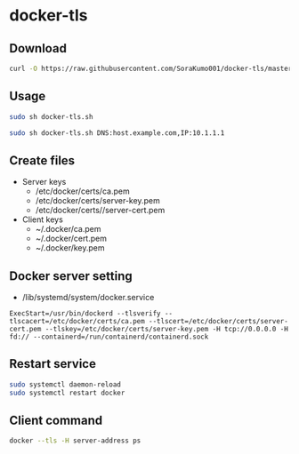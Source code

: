 # docker-tls

## Download

```.sh
curl -O https://raw.githubusercontent.com/SoraKumo001/docker-tls/master/docker-tls.sh
```

## Usage

```.sh
sudo sh docker-tls.sh
```

```.sh
sudo sh docker-tls.sh DNS:host.example.com,IP:10.1.1.1
```

## Create files

- Server keys
  - /etc/docker/certs/ca.pem
  - /etc/docker/certs/server-key.pem
  - /etc/docker/certs//server-cert.pem
- Client keys
  - ~/.docker/ca.pem
  - ~/.docker/cert.pem
  - ~/.docker/key.pem

## Docker server setting

- /lib/systemd/system/docker.service

```/lib/systemd/system/docker.service
ExecStart=/usr/bin/dockerd --tlsverify --tlscacert=/etc/docker/certs/ca.pem --tlscert=/etc/docker/certs/server-cert.pem --tlskey=/etc/docker/certs/server-key.pem -H tcp://0.0.0.0 -H fd:// --containerd=/run/containerd/containerd.sock
```

## Restart service

```.sh
sudo systemctl daemon-reload
sudo systemctl restart docker
```

## Client command

```.sh
docker --tls -H server-address ps
```
